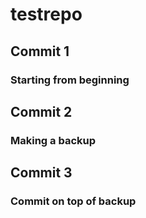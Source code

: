 # testrepo

## Commit 1
### Starting from beginning

## Commit 2
### Making a backup

## Commit 3
### Commit on top of backup